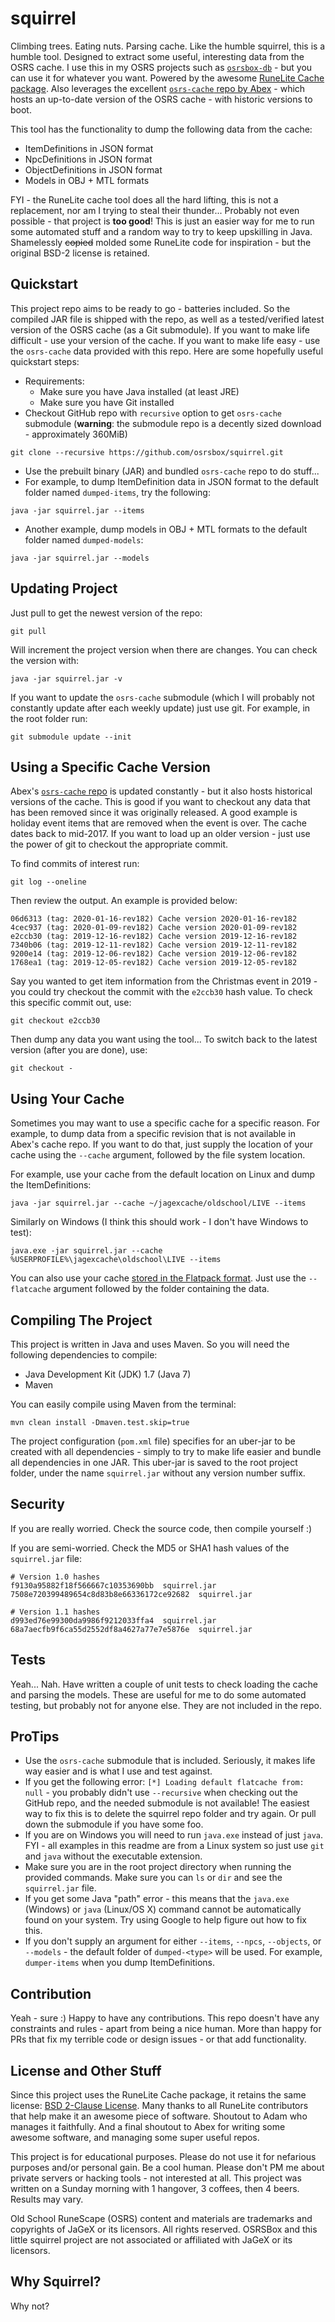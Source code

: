 # squirrel

Climbing trees. Eating nuts. Parsing cache. Like the humble squirrel, this is a humble tool. Designed to extract some useful, interesting data from the OSRS cache. I use this in my OSRS projects such as [`osrsbox-db`](https://github.com/osrsbox/osrsbox-db) - but you can use it for whatever you want. Powered by the awesome [RuneLite Cache package](https://github.com/runelite/runelite/tree/master/cache). Also leverages the excellent [`osrs-cache` repo by Abex](https://github.com/abextm/osrs-cache) - which hosts an up-to-date version of the OSRS cache - with historic versions to boot.

This tool has the functionality to dump the following data from the cache:

- ItemDefinitions in JSON format
- NpcDefinitions in JSON format
- ObjectDefinitions in JSON format
- Models in OBJ + MTL formats

FYI - the RuneLite cache tool does all the hard lifting, this is not a replacement, nor am I trying to steal their thunder... Probably not even possible - that project is **too good**! This is just an easier way for me to run some automated stuff and a random way to try to keep upskilling in Java. Shamelessly ~~copied~~ molded some RuneLite code for inspiration - but the original BSD-2 license is retained.

## Quickstart

This project repo aims to be ready to go - batteries included. So the compiled JAR file is shipped with the repo, as well as a tested/verified latest version of the OSRS cache (as a Git submodule). If you want to make life difficult - use your version of the cache. If you want to make life easy - use the `osrs-cache` data provided with this repo. Here are some hopefully useful quickstart steps:

- Requirements:
    - Make sure you have Java installed (at least JRE)
    - Make sure you have Git installed
- Checkout GitHub repo with `recursive` option to get `osrs-cache` submodule (**warning**: the submodule repo is a decently sized download - approximately 360MiB)

```
git clone --recursive https://github.com/osrsbox/squirrel.git
```

- Use the prebuilt binary (JAR) and bundled `osrs-cache` repo to do stuff...
- For example, to dump ItemDefinition data in JSON format to the default folder named `dumped-items`, try the following:

```
java -jar squirrel.jar --items
```

- Another example, dump models in OBJ + MTL formats to the default folder named `dumped-models`:

```
java -jar squirrel.jar --models
```

## Updating Project

Just pull to get the newest version of the repo:

```
git pull
```

Will increment the project version when there are changes. You can check the version with:

```
java -jar squirrel.jar -v
```

If you want to update the `osrs-cache` submodule (which I will probably not constantly update after each weekly update) just use git. For example, in the root folder run:

```
git submodule update --init
```

## Using a Specific Cache Version

Abex's [`osrs-cache` repo](https://github.com/abextm/osrs-cache) is updated constantly - but it also hosts historical versions of the cache. This is good if you want to checkout any data that has been removed since it was originally released. A good example is holiday event items that are removed when the event is over. The cache dates back to mid-2017. If you want to load up an older version - just use the power of git to checkout the appropriate commit.

To find commits of interest run:

```
git log --oneline
```

Then review the output. An example is provided below:

```
06d6313 (tag: 2020-01-16-rev182) Cache version 2020-01-16-rev182
4cec937 (tag: 2020-01-09-rev182) Cache version 2020-01-09-rev182
e2ccb30 (tag: 2019-12-16-rev182) Cache version 2019-12-16-rev182
7340b06 (tag: 2019-12-11-rev182) Cache version 2019-12-11-rev182
9200e14 (tag: 2019-12-06-rev182) Cache version 2019-12-06-rev182
1768ea1 (tag: 2019-12-05-rev182) Cache version 2019-12-05-rev182
```

Say you wanted to get item information from the Christmas event in 2019 - you could try checkout the commit with the `e2ccb30` hash value. To check this specific commit out, use:

```
git checkout e2ccb30
```

Then dump any data you want using the tool... To switch back to the latest version (after you are done), use:

```
git checkout -
```

## Using Your Cache

Sometimes you may want to use a specific cache for a specific reason. For example, to dump data from a specific revision that is not available in Abex's cache repo. If you want to do that, just supply the location of your cache using the `--cache` argument, followed by the file system location.

For example, use your cache from the default location on Linux and dump the ItemDefinitions:

```
java -jar squirrel.jar --cache ~/jagexcache/oldschool/LIVE --items
```

Similarly on Windows (I think this should work - I don't have Windows to test):

```
java.exe -jar squirrel.jar --cache %USERPROFILE%\jagexcache\oldschool\LIVE --items
```

You can also use your cache [stored in the Flatpack format](https://github.com/runelite/runelite/blob/aff6ea6fa982eeed1de56066fb02e0d0f8b2e787/cache/src/main/java/net/runelite/cache/fs/flat/FlatStorage.java). Just use the `--flatcache` argument followed by the folder containing the data.

## Compiling The Project

This project is written in Java and uses Maven. So you will need the following dependencies to compile:

- Java Development Kit (JDK) 1.7 (Java 7)
- Maven

You can easily compile using Maven from the terminal:

```
mvn clean install -Dmaven.test.skip=true
```

The project configuration (`pom.xml` file) specifies for an uber-jar to be created with all dependencies - simply to try to make life easier and bundle all dependencies in one JAR. This uber-jar is saved to the root project folder, under the name `squirrel.jar` without any version number suffix.

## Security

If you are really worried. Check the source code, then compile yourself :)

If you are semi-worried. Check the MD5 or SHA1 hash values of the `squirrel.jar` file:

```
# Version 1.0 hashes
f9130a95882f18f566667c10353690bb  squirrel.jar
7508e720399489654c8d83b8e66336172ce92682  squirrel.jar

# Version 1.1 hashes
d993ed76e99300da9986f9212033ffa4  squirrel.jar
68a7aecfb9f6ca55d2552df8a4627a77e7e5876e  squirrel.jar
```

## Tests

Yeah... Nah. Have written a couple of unit tests to check loading the cache and parsing the models. These are useful for me to do some automated testing, but probably not for anyone else. They are not included in the repo.

## ProTips

- Use the `osrs-cache` submodule that is included. Seriously, it makes life way easier and is what I use and test against.
- If you get the following error: `[*] Loading default flatcache from: null` - you probably didn't use `--recursive` when checking out the GitHub repo, and the needed submodule is not available! The easiest way to fix this is to delete the squirrel repo folder and try again. Or pull down the submodule if you have some foo.
- If you are on Windows you will need to run `java.exe` instead of just `java`. FYI - all examples in this readme are from a Linux system so just use `git` and `java` without the executable extension.
- Make sure you are in the root project directory when running the provided commands. Make sure you can `ls` or `dir` and see the `squirrel.jar` file.
- If you get some Java "path" error - this means that the `java.exe` (Windows) or `java` (Linux/OS X) command cannot be automatically found on your system. Try using Google to help figure out how to fix this.
- If you don't supply an argument for either `--items`, `--npcs`, `--objects`, or `--models` - the default folder of `dumped-<type>` will be used. For example, `dumper-items` when you dump ItemDefinitions.

## Contribution

Yeah - sure :) Happy to have any contributions. This repo doesn't have any constraints and rules - apart from being a nice human. More than happy for PRs that fix my terrible code or design issues - or that add functionality.

## License and Other Stuff

Since this project uses the RuneLite Cache package, it retains the same license: [BSD 2-Clause License](./LICENSE). Many thanks to all RuneLite contributors that help make it an awesome piece of software. Shoutout to Adam who manages it faithfully. And a final shoutout to Abex for writing some awesome software, and managing some super useful repos.

This project is for educational purposes. Please do not use it for nefarious purposes and/or personal gain. Be a cool human. Please don't PM me about private servers or hacking tools - not interested at all. This project was written on a Sunday morning with 1 hangover, 3 coffees, then 4 beers. Results may vary.

Old School RuneScape (OSRS) content and materials are trademarks and copyrights of JaGeX or its licensors. All rights reserved. OSRSBox and this little squirrel project are not associated or affiliated with JaGeX or its licensors.

## Why Squirrel?

Why not?
